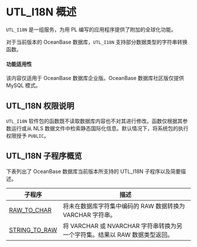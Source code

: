 UTL_I18N 概述 
================================

`UTL_I18N` 是一组服务，为用 PL 编写的应用程序提供了附加的全球化功能。

对于当前版本的 OceanBase 数据库，`UTL_I18N` 支持部分数据类型的字符串转换函数。

  <main id="notice" >
    <h4>功能适用性</h4>
    <p>该内容仅适用于 OceanBase 数据库企业版。OceanBase 数据库社区版仅提供 MySQL 模式。</p>
  </main>

UTL_I18N 权限说明 
----------------------

`UTL_I18N` 软件包的函数既不读取数据库内容也不对其进行修改。函数仅根据其参数运行或从 NLS 数据文件中检索静态国际化信息。默认情况下，将系统包的执行权限授予 `PUBLIC`。

UTL_I18N 子程序概览 
-----------------------

下表列出了 OceanBase 数据库当前版本所支持的 UTL_I18N 子程序以及简要描述。


|                **子程序**             |                 **描述**                       |
|-----------------------------------------|------------------------------------------------|
| [RAW_TO_CHAR](../26300.utl-i18n-oracle/200.raw-to-char-oracle.md)   | 将未在数据库字符集中编码的 RAW 数据转换为VARCHAR 字符串。 |
| [STRING_TO_RAW](../26300.utl-i18n-oracle/300.string-to-raw-oracle.md) | 将 VARCHAR 或 NVARCHAR 字符串转换为另一个字符集。结果以 RAW 数据类型返回。 |




